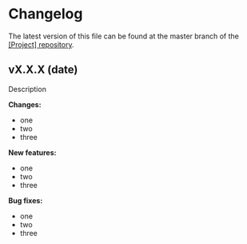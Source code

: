 
# Changelog

The latest version of this file can be found at the master branch of the [[Project] repository](https://github.com/.../[Project]).


## vX.X.X (date)

Description

**Changes:**

- one
- two
- three

**New features:**

- one
- two
- three

**Bug fixes:**


- one
- two
- three
